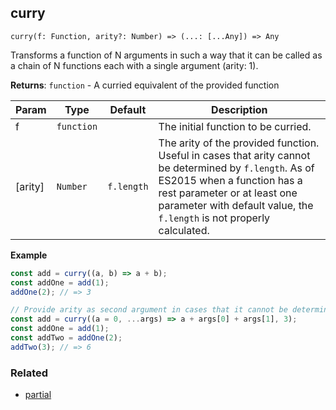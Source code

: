 ## curry

`curry(f: Function, arity?: Number) => (...: [...Any]) => Any`

Transforms a function of N arguments in such a way that it can be called as a chain of N functions each with a single argument (arity: 1).

**Returns**: <code>function</code> - A curried equivalent of the provided function

| Param | Type | Default | Description |
| --- | --- | --- | --- |
| f | <code>function</code> |  | The initial function to be curried. |
| [arity] | <code>Number</code> | <code>f.length</code> | The arity of the provided function. Useful in cases that arity cannot be determined by `f.length`. As of ES2015 when a function has a rest parameter or at least one parameter with default value, the `f.length` is not properly calculated. |

**Example**  
```js
const add = curry((a, b) => a + b);
const addOne = add(1);
addOne(2); // => 3

// Provide arity as second argument in cases that it cannot be determined. 
const add = curry((a = 0, ...args) => a + args[0] + args[1], 3);
const addOne = add(1);
const addTwo = addOne(2);
addTwo(3); // => 6
```

### Related

- [partial](https://github.com/georapbox/js-fp-utils/tree/master/packages/partial)
